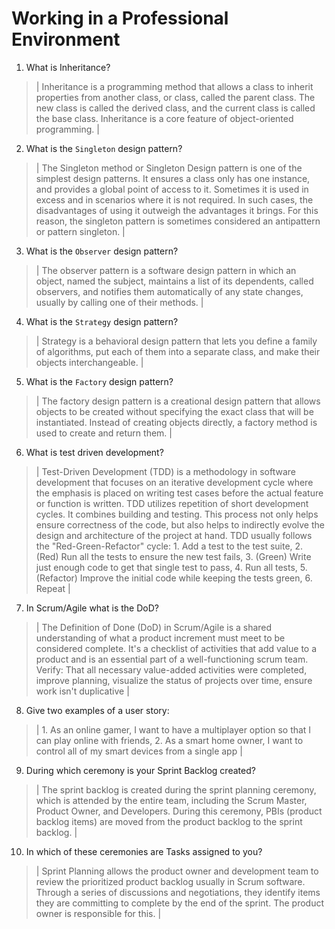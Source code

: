# Working in a Professional Environment
01. What is Inheritance?

> | Inheritance is a programming method that allows a class to inherit properties from another class, or class, called the parent class. The new class is called the derived class, and the current class is called the base class. Inheritance is a core feature of object-oriented programming. |

02. What is the `Singleton` design pattern?

> | The Singleton method or Singleton Design pattern is one of the simplest design patterns. It ensures a class only has one instance, and provides a global point of access to it. Sometimes it is used in excess and in scenarios where it is not required. In such cases, the disadvantages of using it outweigh the advantages it brings. For this reason, the singleton pattern is sometimes considered an antipattern or pattern singleton. |

03. What is the `Observer` design pattern?

> | The observer pattern is a software design pattern in which an object, named the subject, maintains a list of its dependents, called observers, and notifies them automatically of any state changes, usually by calling one of their methods. |

04. What is the `Strategy` design pattern?

> | Strategy is a behavioral design pattern that lets you define a family of algorithms, put each of them into a separate class, and make their objects interchangeable. |

05. What is the `Factory` design pattern?

> | The factory design pattern is a creational design pattern that allows objects to be created without specifying the exact class that will be instantiated. Instead of creating objects directly, a factory method is used to create and return them. |

06. What is test driven development?

> | Test-Driven Development (TDD) is a methodology in software development that focuses on an iterative development cycle where the emphasis is placed on writing test cases before the actual feature or function is written. TDD utilizes repetition of short development cycles. It combines building and testing. This process not only helps ensure correctness of the code, but also helps to indirectly evolve the design and architecture of the project at hand. TDD usually follows the "Red-Green-Refactor" cycle: 1. Add a test to the test suite, 2. (Red) Run all the tests to ensure the new test fails, 3. (Green) Write just enough code to get that single test to pass, 4. Run all tests, 5. (Refactor) Improve the initial code while keeping the tests green, 6. Repeat |

07. In Scrum/Agile what is the DoD?

> | The Definition of Done (DoD) in Scrum/Agile is a shared understanding of what a product increment must meet to be considered complete. It's a checklist of activities that add value to a product and is an essential part of a well-functioning scrum team. Verify: That all necessary value-added activities were completed, improve planning, visualize the status of projects over time, ensure work isn't duplicative |

08. Give two examples of a user story:

> | 1. As an online gamer, I want to have a multiplayer option so that I can play online with friends, 2. As a smart home owner, I want to control all of my smart devices from a single app |

09. During which ceremony is your Sprint Backlog created?

> | The sprint backlog is created during the sprint planning ceremony, which is attended by the entire team, including the Scrum Master, Product Owner, and Developers. During this ceremony, PBIs (product backlog items) are moved from the product backlog to the sprint backlog. |

10. In which of these ceremonies are Tasks assigned to you?

> | Sprint Planning allows the product owner and development team to review the prioritized product backlog usually in Scrum software. Through a series of discussions and negotiations, they identify items they are committing to complete by the end of the sprint. The product owner is responsible for this. |
